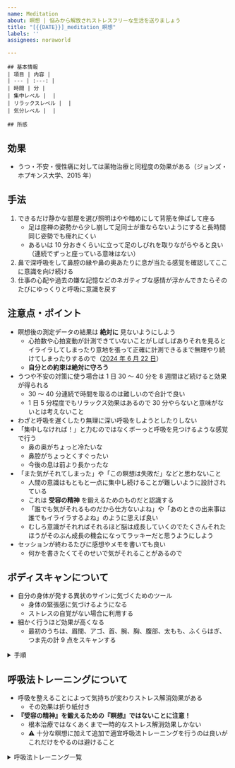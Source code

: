 ```yaml
---
name: Meditation
about: 瞑想 | 悩みから解放されストレスフリーな生活を送りましょう
title: "[{{DATE}}]_meditation_瞑想"
labels: ''
assignees: noraworld

---
```


```
## 基本情報
| 項目 | 内容 |
| --- | :---: |
| 時間 | 分 |
| 集中レベル |  |
| リラックスレベル |  |
| 気分レベル |  |

## 所感

```

## 効果
* うつ・不安・慢性痛に対しては薬物治療と同程度の効果がある（ジョンズ・ホプキンス大学、2015 年）

## 手法
1. できるだけ静かな部屋を選び照明はやや暗めにして背筋を伸ばして座る
    * 足は座禅の姿勢から少し崩して足同士が重ならないようにすると長時間同じ姿勢でも痺れにくい
    * あるいは 10 分おきくらいに立って足のしびれを取りながらやると良い（連続でずっと座っている意味はない）
2. 鼻で深呼吸をして鼻腔の縁や鼻の奥あたりに息が当たる感覚を確認してここに意識を向け続ける
3. 仕事の心配や過去の嫌な記憶などのネガティブな感情が浮かんできたらそのたびにゆっくりと呼吸に意識を戻す

## 注意点・ポイント
* 瞑想後の測定データの結果は **絶対に** 見ないようにしよう
    * 心拍数や心拍変動が計測できていないことがしばしばありそれを見るとイライラしてしまったり意地を張って正確に計測できるまで無理やり続けてしまったりするので（[2024 年 6 月 22 日](https://github.com/noraworld/diary/blob/edbcbde8df872014f50e2730cecd6ee383b61b2e/templates/meditation/2024/06/2024-06-22-.md)）
    * **自分との約束は絶対に守ろう**
* うつや不安の対策に使う場合は 1 日 30 〜 40 分を 8 週間ほど続けると効果が得られる
    * 30 〜 40 分連続で時間を取るのは難しいので合計で良い
    * 1 日 5 分程度でもリラックス効果はあるので 30 分やらないと意味がないとは考えないこと
* わざと呼吸を遅くしたり無理に深い呼吸をしようとしたりしない
* 「集中しなければ！」と力むのではなくボーっと呼吸を見つけるような感覚で行う
    * 鼻の奥がちょっと冷たいな
    * 鼻腔がちょっとくすぐったい
    * 今後の息は前より長かったな
* 「また気がそれてしまった」や「この瞑想は失敗だ」などと思わないこと
    * 人間の意識はもともと一点に集中し続けることが難しいように設計されている
    * これは **受容の精神** を鍛えるためのものだと認識する
    * 「誰でも気がそれるものだから仕方ないよね」や「あのときの出来事は誰でもイライラするよね」のように思えば良い
    * むしろ意識がそれればそれるほど脳は成長していくのでたくさんそれたほうがそのぶん成長の機会になってラッキーだと思うようにしよう
* セッションが終わるたびに感想やメモを書いても良い
    * 何かを書きたくてそのせいで気がそれることがあるので

## ボディスキャンについて
* 自分の身体が発する異状のサインに気づくためのツール
    * 身体の緊張感に気づけるようになる
    * ストレスの自覚がない場合に利用する
* 細かく行うほど効果が高くなる
    * 最初のうちは、眉間、アゴ、首、腕、胸、腹部、太もも、ふくらはぎ、つま先の計 9 点をスキャンする

<details>
<summary>手順</summary>

1. リラックス
    * 邪魔が入らない場所を横たわり、そのまま数秒だけ何もせずにリラックスする
2. 頭のスキャン
    * 自分の頭に意識を向け、パーツごとに「緊張していないかどうか？」をチェックしていく
    * 「眉間にシワを寄せていないか？」「アゴに力が入っていないか？」「頭のてっぺんに強張りがないか？」など、細かく自分の状態をスキャンしてみる
3. 上半身のスキャン
    * 上半身の各パーツに意識を向けていく
    * 「肩の力は抜けているか？」「腕に緊張感はないか？」「お腹に不快感はないか？」など細かくパーツをチェックする
4. 下半身のスキャン
    * 「太ももやふくらはぎに圧迫感はないか？」「つま先を丸めていないか？」などをスキャンする
</details>

## 呼吸法トレーニングについて
* 呼吸を整えることによって気持ちが変わりストレス解消効果がある
    * その効果は折り紙付き
* **『受容の精神』を鍛えるための『瞑想』ではないことに注意！**
    * 根本治療ではなくあくまで一時的なストレス解消効果しかない
    * ⚠️ 十分な瞑想に加えて追加で適宜呼吸法トレーニングを行うのは良いがこれだけをやるのは避けること

<details>
<summary>呼吸法トレーニング一覧</summary>

* ブリーズチェック
    1. 床などの固い地面に横たわる
    2. 右手をお腹の上に置き、左手を胸の上に置く
    3. その状態で呼吸を続ける
* バルーン・ブリージング
    1. テニスボールぐらいの小さな風船が、自分のお腹の中に入っている様子を想像する
    2. 鼻から息を吸いながら、想像の風船が少しずつふくらんでいく様子をイメージすると同時に、風船がお腹を内側から押しているように想像する
    3. 鼻か口から息を吐きながら、風船から空気が抜けていく様子をイメージして、風船が元の状態に戻るまで息を吐き切る
* ブリーズ・カウンティング
    1. リラックスして座り、できるだけゆっくりと鼻から呼吸する
    2. 息を吐き終わったら、頭の中で「1」とカウントする
    3. 続いて呼吸を数えていき、「10」までカウントしたら再び「1」から数え直す
* 7-11 ブリージング
    1. 鼻から息を吸いながら 7 まで数える
    2. 鼻から息を吐きながら 11 まで数える
* イコール・ブリージング
    1. 静かな場所で座って肩の力を抜く
    2. 4 秒で息を吸う
    3. 4 秒で息を吐く
    4. 上記を 5 〜 8 セット繰り返したあと呼吸の秒数を 5, 6, 7, ... と苦しくないレベルまで少しずつ伸ばしていく
    5. 秒数を増やすごとに「身体のどこかにこわばった部分はないか？」「皮膚やアゴは緊張していないか？」を意識しながら実践する
* ボックス・ブリージング
    1. 口を閉じ、鼻から 4 秒かけて息を吸う
    2. 4 秒間息を止める
    3. 4 秒かけて口から息を吐き出す
    4. 4 秒間息を止める
* オルタナティブ・ブリージング
    1. 右の鼻の穴を指で押さえる
    2. 左の鼻の穴から息を吸う
    3. 左の鼻の穴を指で押さえる
    4. 右の鼻の穴から息を吐く
    5. 左の鼻の穴を押さえたまま、右の鼻の穴から息を吸う
    6. 再び右の鼻の穴を指で押さえ、左の鼻の穴から息を吐く
* エクスターナル・ブリージング
    1. 背筋を伸ばし、あぐらをかいて座る
    2. 鼻から限界まで息を吸う
    3. 息を吐きながらアゴを引き、限界までお腹をへこませる
    4. そのまま 10 〜 15 秒ほど息を止める
    5. 再び限界まで息を吸う
</details>
